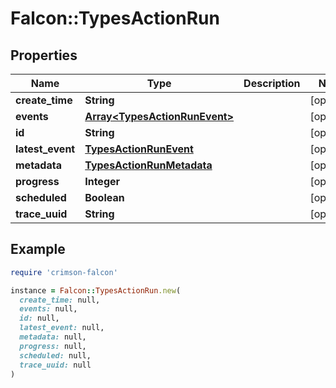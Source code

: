 # Falcon::TypesActionRun

## Properties

| Name | Type | Description | Notes |
| ---- | ---- | ----------- | ----- |
| **create_time** | **String** |  | [optional] |
| **events** | [**Array&lt;TypesActionRunEvent&gt;**](TypesActionRunEvent.md) |  | [optional] |
| **id** | **String** |  | [optional] |
| **latest_event** | [**TypesActionRunEvent**](TypesActionRunEvent.md) |  | [optional] |
| **metadata** | [**TypesActionRunMetadata**](TypesActionRunMetadata.md) |  | [optional] |
| **progress** | **Integer** |  | [optional] |
| **scheduled** | **Boolean** |  | [optional] |
| **trace_uuid** | **String** |  | [optional] |

## Example

```ruby
require 'crimson-falcon'

instance = Falcon::TypesActionRun.new(
  create_time: null,
  events: null,
  id: null,
  latest_event: null,
  metadata: null,
  progress: null,
  scheduled: null,
  trace_uuid: null
)
```

